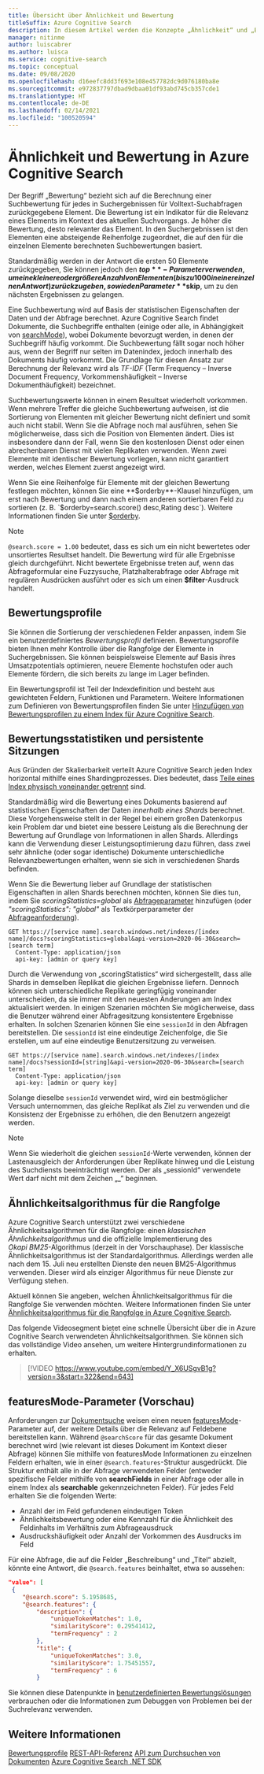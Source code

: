 ```yaml
---
title: Übersicht über Ähnlichkeit und Bewertung
titleSuffix: Azure Cognitive Search
description: In diesem Artikel werden die Konzepte „Ähnlichkeit“ und „Bewertung“ erläutert sowie Arten, auf die Entwickler Bewertungsergebnisse anpassen können.
manager: nitinme
author: luiscabrer
ms.author: luisca
ms.service: cognitive-search
ms.topic: conceptual
ms.date: 09/08/2020
ms.openlocfilehash: d16eefc8dd3f693e108e457782dc9d076180ba8e
ms.sourcegitcommit: e972837797dbad9dbaa01df93abd745cb357cde1
ms.translationtype: HT
ms.contentlocale: de-DE
ms.lasthandoff: 02/14/2021
ms.locfileid: "100520594"
---
```

# <a name="similarity-and-scoring-in-azure-cognitive-search"></a>Ähnlichkeit und Bewertung in Azure Cognitive Search

Der Begriff „Bewertung“ bezieht sich auf die Berechnung einer Suchbewertung für jedes in Suchergebnissen für Volltext-Suchabfragen zurückgegebene Element. Die Bewertung ist ein Indikator für die Relevanz eines Elements im Kontext des aktuellen Suchvorgangs. Je höher die Bewertung, desto relevanter das Element. In den Suchergebnissen ist den Elementen eine absteigende Reihenfolge zugeordnet, die auf den für die einzelnen Elemente berechneten Suchbewertungen basiert. 

Standardmäßig werden in der Antwort die ersten 50 Elemente zurückgegeben, Sie können jedoch den **$top**-Parameter verwenden, um eine kleinere oder größere Anzahl von Elementen (bis zu 1000 in einer einzelnen Antwort) zurückzugeben, sowie den Parameter **$skip**, um zu den nächsten Ergebnissen zu gelangen.

Eine Suchbewertung wird auf Basis der statistischen Eigenschaften der Daten und der Abfrage berechnet. Azure Cognitive Search findet Dokumente, die Suchbegriffe enthalten (einige oder alle, in Abhängigkeit von [searchMode](/rest/api/searchservice/search-documents#query-parameters)), wobei Dokumente bevorzugt werden, in denen der Suchbegriff häufig vorkommt. Die Suchbewertung fällt sogar noch höher aus, wenn der Begriff nur selten im Datenindex, jedoch innerhalb des Dokuments häufig vorkommt. Die Grundlage für diesen Ansatz zur Berechnung der Relevanz wird als *TF-IDF* (Term Frequency – Inverse Document Frequency, Vorkommenshäufigkeit – Inverse Dokumenthäufigkeit) bezeichnet.

Suchbewertungswerte können in einem Resultset wiederholt vorkommen. Wenn mehrere Treffer die gleiche Suchbewertung aufweisen, ist die Sortierung von Elementen mit gleicher Bewertung nicht definiert und somit auch nicht stabil. Wenn Sie die Abfrage noch mal ausführen, sehen Sie möglicherweise, dass sich die Position von Elementen ändert. Dies ist insbesondere dann der Fall, wenn Sie den kostenlosen Dienst oder einen abrechenbaren Dienst mit vielen Replikaten verwenden. Wenn zwei Elemente mit identischer Bewertung vorliegen, kann nicht garantiert werden, welches Element zuerst angezeigt wird.

Wenn Sie eine Reihenfolge für Elemente mit der gleichen Bewertung festlegen möchten, können Sie eine **$orderby**-Klausel hinzufügen, um erst nach Bewertung und dann nach einem anderen sortierbaren Feld zu sortieren (z. B. `$orderby=search.score() desc,Rating desc`). Weitere Informationen finden Sie unter [$orderby](./search-query-odata-orderby.md).

> [!NOTE]
> `@search.score = 1.00` bedeutet, dass es sich um ein nicht bewertetes oder unsortiertes Resultset handelt. Die Bewertung wird für alle Ergebnisse gleich durchgeführt. Nicht bewertete Ergebnisse treten auf, wenn das Abfrageformular eine Fuzzysuche, Platzhalterabfrage oder Abfrage mit regulären Ausdrücken ausführt oder es sich um einen **$filter**-Ausdruck handelt. 

## <a name="scoring-profiles"></a>Bewertungsprofile

Sie können die Sortierung der verschiedenen Felder anpassen, indem Sie ein benutzerdefiniertes *Bewertungsprofil* definieren. Bewertungsprofile bieten Ihnen mehr Kontrolle über die Rangfolge der Elemente in Suchergebnissen. Sie können beispielsweise Elemente auf Basis ihres Umsatzpotentials optimieren, neuere Elemente hochstufen oder auch Elemente fördern, die sich bereits zu lange im Lager befinden. 

Ein Bewertungsprofil ist Teil der Indexdefinition und besteht aus gewichteten Feldern, Funktionen und Parametern. Weitere Informationen zum Definieren von Bewertungsprofilen finden Sie unter [Hinzufügen von Bewertungsprofilen zu einem Index für Azure Cognitive Search](index-add-scoring-profiles.md).

<a name="scoring-statistics"></a>

## <a name="scoring-statistics-and-sticky-sessions"></a>Bewertungsstatistiken und persistente Sitzungen

Aus Gründen der Skalierbarkeit verteilt Azure Cognitive Search jeden Index horizontal mithilfe eines Shardingprozesses. Dies bedeutet, dass [Teile eines Index physisch voneinander getrennt](search-capacity-planning.md#concepts-search-units-replicas-partitions-shards) sind.

Standardmäßig wird die Bewertung eines Dokuments basierend auf statistischen Eigenschaften der Daten *innerhalb eines Shards* berechnet. Diese Vorgehensweise stellt in der Regel bei einem großen Datenkorpus kein Problem dar und bietet eine bessere Leistung als die Berechnung der Bewertung auf Grundlage von Informationen in allen Shards. Allerdings kann die Verwendung dieser Leistungsoptimierung dazu führen, dass zwei sehr ähnliche (oder sogar identische) Dokumente unterschiedliche Relevanzbewertungen erhalten, wenn sie sich in verschiedenen Shards befinden.

Wenn Sie die Bewertung lieber auf Grundlage der statistischen Eigenschaften in allen Shards berechnen möchten, können Sie dies tun, indem Sie *scoringStatistics=global* als [Abfrageparameter](/rest/api/searchservice/search-documents) hinzufügen (oder *"scoringStatistics": "global"* als Textkörperparameter der [Abfrageanforderung](/rest/api/searchservice/search-documents)).

```http
GET https://[service name].search.windows.net/indexes/[index name]/docs?scoringStatistics=global&api-version=2020-06-30&search=[search term]
  Content-Type: application/json
  api-key: [admin or query key]  
```
Durch die Verwendung von „scoringStatistics“ wird sichergestellt, dass alle Shards in demselben Replikat die gleichen Ergebnisse liefern. Dennoch können sich unterschiedliche Replikate geringfügig voneinander unterscheiden, da sie immer mit den neuesten Änderungen am Index aktualisiert werden. In einigen Szenarien möchten Sie möglicherweise, dass die Benutzer während einer Abfragesitzung konsistentere Ergebnisse erhalten. In solchen Szenarien können Sie eine `sessionId` in den Abfragen bereitstellen. Die `sessionId` ist eine eindeutige Zeichenfolge, die Sie erstellen, um auf eine eindeutige Benutzersitzung zu verweisen.

```http
GET https://[service name].search.windows.net/indexes/[index name]/docs?sessionId=[string]&api-version=2020-06-30&search=[search term]
  Content-Type: application/json
  api-key: [admin or query key]  
```
Solange dieselbe `sessionId` verwendet wird, wird ein bestmöglicher Versuch unternommen, das gleiche Replikat als Ziel zu verwenden und die Konsistenz der Ergebnisse zu erhöhen, die den Benutzern angezeigt werden. 

> [!NOTE]
> Wenn Sie wiederholt die gleichen `sessionId`-Werte verwenden, können der Lastenausgleich der Anforderungen über Replikate hinweg und die Leistung des Suchdiensts beeinträchtigt werden. Der als „sessionId“ verwendete Wert darf nicht mit dem Zeichen „_“ beginnen.

## <a name="similarity-ranking-algorithms"></a>Ähnlichkeitsalgorithmus für die Rangfolge

Azure Cognitive Search unterstützt zwei verschiedene Ähnlichkeitsalgorithmen für die Rangfolge: einen *klassischen Ähnlichkeitsalgorithmus* und die offizielle Implementierung des *Okapi BM25*-Algorithmus (derzeit in der Vorschauphase). Der klassische Ähnlichkeitsalgorithmus ist der Standardalgorithmus. Allerdings werden alle nach dem 15. Juli neu erstellten Dienste den neuen BM25-Algorithmus verwenden. Dieser wird als einziger Algorithmus für neue Dienste zur Verfügung stehen.

Aktuell können Sie angeben, welchen Ähnlichkeitsalgorithmus für die Rangfolge Sie verwenden möchten. Weitere Informationen finden Sie unter [Ähnlichkeitsalgorithmus für die Rangfolge in Azure Cognitive Search](index-ranking-similarity.md).

Das folgende Videosegment bietet eine schnelle Übersicht über die in Azure Cognitive Search verwendeten Ähnlichkeitsalgorithmen. Sie können sich das vollständige Video ansehen, um weitere Hintergrundinformationen zu erhalten.

> [!VIDEO https://www.youtube.com/embed/Y_X6USgvB1g?version=3&start=322&end=643]

<a name="featuresMode-param"></a>

## <a name="featuresmode-parameter-preview"></a>featuresMode-Parameter (Vorschau)

Anforderungen zur [Dokumentsuche](/rest/api/searchservice/preview-api/search-documents) weisen einen neuen [featuresMode](/rest/api/searchservice/preview-api/search-documents#featuresmode)-Parameter auf, der weitere Details über die Relevanz auf Feldebene bereitstellen kann. Während `@searchScore` für das gesamte Dokument berechnet wird (wie relevant ist dieses Dokument im Kontext dieser Abfrage) können Sie mithilfe von featuresMode Informationen zu einzelnen Feldern erhalten, wie in einer `@search.features`-Struktur ausgedrückt. Die Struktur enthält alle in der Abfrage verwendeten Felder (entweder spezifische Felder mithilfe von **searchFields** in einer Abfrage oder alle in einem Index als **searchable** gekennzeichneten Felder). Für jedes Feld erhalten Sie die folgenden Werte:

+ Anzahl der im Feld gefundenen eindeutigen Token
+ Ähnlichkeitsbewertung oder eine Kennzahl für die Ähnlichkeit des Feldinhalts im Verhältnis zum Abfrageausdruck
+ Ausdruckshäufigkeit oder Anzahl der Vorkommen des Ausdrucks im Feld

Für eine Abfrage, die auf die Felder „Beschreibung“ und „Titel“ abzielt, könnte eine Antwort, die `@search.features` beinhaltet, etwa so aussehen:

```json
"value": [
 {
    "@search.score": 5.1958685,
    "@search.features": {
        "description": {
            "uniqueTokenMatches": 1.0,
            "similarityScore": 0.29541412,
            "termFrequency" : 2
        },
        "title": {
            "uniqueTokenMatches": 3.0,
            "similarityScore": 1.75451557,
            "termFrequency" : 6
        }
```

Sie können diese Datenpunkte in [benutzerdefinierten Bewertungslösungen](https://github.com/Azure-Samples/search-ranking-tutorial) verbrauchen oder die Informationen zum Debuggen von Problemen bei der Suchrelevanz verwenden.


## <a name="see-also"></a>Weitere Informationen

 [Bewertungsprofile](index-add-scoring-profiles.md) [REST-API-Referenz](/rest/api/searchservice/) [API zum Durchsuchen von Dokumenten](/rest/api/searchservice/search-documents) [Azure Cognitive Search .NET SDK](/dotnet/api/overview/azure/search)